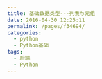 ```yaml
---
title: 基础数据类型---列表与元组
date: 2016-04-30 12:25:11
permalink: /pages/f34694/
categories:
  - python
  - Python基础
tags:
  - 后端
  - Python
---
```

